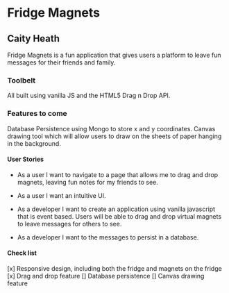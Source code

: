 # Fridge Magnets
## Caity Heath

Fridge Magnets is a fun application that gives users a platform to leave fun messages for their friends and family. 

### Toolbelt
All built using vanilla JS and the HTML5 Drag n Drop API.

### Features to come
Database Persistence using Mongo to store x and y coordinates.
Canvas drawing tool which will allow users to draw on the sheets of paper hanging in the background. 
 
 
#### User Stories
* As a user I want to navigate to a page that allows me to drag and drop magnets, leaving fun notes for my friends to see. 
* As a user I want an intuitive UI. 

* As a developer I want to create an application using vanilla javascript that is event based. Users will be able to drag and drop virtual magnets to leave messages for others to see. 
* As a developer I want to the messages to persist in a database. 

#### Check list 

[x] Responsive design, including both the fridge and magnets on the fridge 
[x] Drag and drop feature
[] Database persistence
[] Canvas drawing feature 
